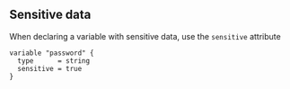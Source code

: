 ## Sensitive data
When declaring a variable with sensitive data, use the ```sensitive``` attribute

```
variable "password" {
  type      = string
  sensitive = true
}
```